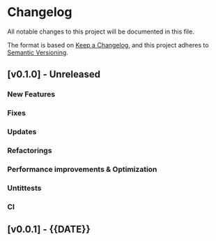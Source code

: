 # Changelog

All notable changes to this project will be documented in this file.

The format is based on [Keep a Changelog](https://keepachangelog.com/en/1.0.0/),
and this project adheres to [Semantic Versioning](https://semver.org/spec/v2.0.0.html).


## [v0.1.0] - Unreleased

### New Features

### Fixes

### Updates

### Refactorings

### Performance improvements & Optimization

### Untittests

### CI


## [v0.0.1] - {{DATE}}
